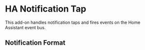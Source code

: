 # HA Notification Tap

This add-on handles notification taps and fires events on the Home Assistant event bus.

## Notification Format
